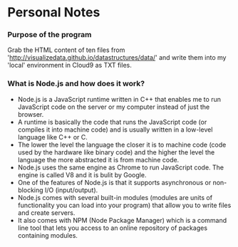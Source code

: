# Personal Notes

### Purpose of the program
Grab the HTML content of ten files from 'http://visualizedata.github.io/datastructures/data/' and write them into my 'local' environment in Cloud9 as TXT files.

### What is Node.js and how does it work?
- Node.js is a JavaScript runtime written in C++ that enables me to run JavaScript code on the server or my computer instead of just the browser.
- A runtime is basically the code that runs the JavaScript code (or compiles it into machine code) and is usually written in a low-level language like C++ or C.
- The lower the level the language the closer it is to machine code (code used by the hardware like binary code) and the higher the level the language the more abstracted it is from machine code.
- Node.js uses the same engine as Chrome to run JavaScript code. The engine is called V8 and it is bulit by Google.
- One of the features of Node.js is that it supports asynchronous or non-blocking I/O (input/output).
- Node.js comes with several built-in modules (modules are units of functionality you can load into your program) that allow you to write files and create servers.
- It also comes with NPM (Node Package Manager) which is a command line tool that lets you access to an online repository of packages containing modules.